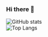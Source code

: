### Hi there 👋



![GitHub stats](https://github-readme-stats.vercel.app/api?username=noobmaster1112&count_private=true&show_icons=true&theme=radical)  
![Top Langs](https://github-readme-stats.vercel.app/api/top-langs/?username=noobmaster1112&layout=compact&theme=radical)
